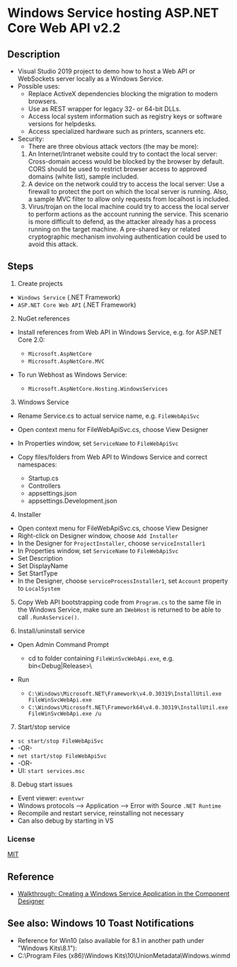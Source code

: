 # Windows Service hosting ASP.NET Core Web API v2.2
## Description
- Visual Studio 2019 project to demo how to host a Web API or WebSockets server locally as a Windows Service.
- Possible uses:
  - Replace ActiveX dependencies blocking the migration to modern browsers.
  - Use as REST wrapper for legacy 32- or 64-bit DLLs.
  - Access local system information such as registry keys or software versions for helpdesks.
  - Access specialized hardware such as printers, scanners etc.
- Security:
  - There are three obvious attack vectors (the may be more):
  1. An Internet/Intranet website could try to contact the local server: Cross-domain access would be blocked by the browser by default. CORS should be used to restrict browser access to approved domains (white list), sample included.
  2. A device on the network could try to access the local server: Use a firewall to protect the port on which the local server is running. Also, a sample MVC filter to allow only requests from localhost is included.
  3. Virus/trojan on the local machine could try to access the local server to perform actions as the account running the service. This scenario is more difficult to defend, as the attacker already has a process running on the target machine. A pre-shared key or related cryptographic mechanism involving authentication could be used to avoid this attack.

## Steps
1. Create projects
- `Windows Service` (.NET Framework)
- `ASP.NET Core Web API` (.NET Framework)

2. NuGet references
- Install references from Web API in Windows Service, e.g. for ASP.NET Core 2.0:
  - `Microsoft.AspNetCore`
  - `Microsoft.AspNetCore.MVC`

- To run Webhost as Windows Service:
  - `Microsoft.AspNetCore.Hosting.WindowsServices`

3. Windows Service
- Rename Service.cs to actual service name, e.g. `FileWebApiSvc`
- Open context menu for FileWebApiSvc.cs, choose View Designer
- In Properties window, set `ServiceName` to `FileWebApiSvc`

- Copy files/folders from Web API to Windows Service and correct namespaces:
  - Startup.cs
  - Controllers
  - appsettings.json
  - appsettings.Development.json

4. Installer
- Open context menu for FileWebApiSvc.cs, choose View Designer
- Right-click on Designer window, choose `Add Installer`
- In the Designer for `ProjectInstaller`, choose `serviceInstaller1`
- In Properties window, set `ServiceName` to `FileWebApiSvc`
- Set Description
- Set DisplayName
- Set StartType
- In the Designer, choose `serviceProcessInstaller1`, set `Account` property to `LocalSystem`

5. Copy Web API bootstrapping code from `Program.cs` to the same file in the Windows Service, make sure an `IWebHost` is returned to be able to call `.RunAsService()`.

6. Install/uninstall service
- Open Admin Command Prompt
  - cd to folder containing `FileWinSvcWebApi.exe`, e.g. bin\<Debug|Release>\

- Run
  - `C:\Windows\Microsoft.NET\Framework\v4.0.30319\InstallUtil.exe FileWinSvcWebApi.exe`
  - `C:\Windows\Microsoft.NET\Framework64\v4.0.30319\InstallUtil.exe FileWinSvcWebApi.exe /u`

7. Start/stop service
 - `sc start/stop FileWebApiSvc`
 - -OR-
 - `net start/stop FileWebApiSvc`
 - -OR-
 - UI: `start services.msc`

8. Debug start issues
- Event viewer: `eventvwr`
- Windows protocols --> Application --> Error with Source `.NET Runtime`
- Recompile and restart service, reinstalling not necessary
- Can also debug by starting in VS

### License
[MIT](http://opensource.org/licenses/MIT)

## Reference
- [Walkthrough: Creating a Windows Service Application in the Component Designer](https://msdn.microsoft.com/en-us/library/zt39148a(v=vs.110).aspx)

## See also: Windows 10 Toast Notifications
- Reference for Win10 (also available for 8.1 in another path under "Windows Kits\8.1"):
- C:\Program Files (x86)\Windows Kits\10\UnionMetadata\Windows.winmd